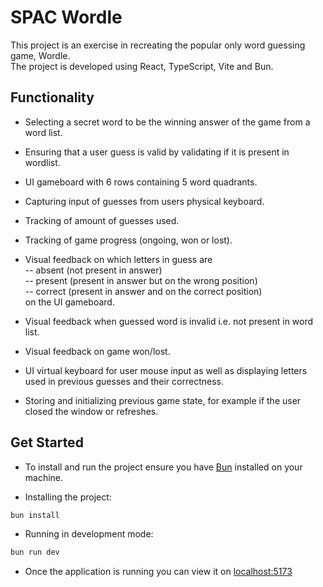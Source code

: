 # SPAC Wordle

This project is an exercise in recreating the popular only word guessing game, Wordle.  
The project is developed using React, TypeScript, Vite and Bun.

## Functionality
 - Selecting a secret word to be the winning answer of the game from a word list.
 - Ensuring that a user guess is valid by validating if it is present in wordlist.
 - UI gameboard with 6 rows containing 5 word quadrants.
 - Capturing input of guesses from users physical keyboard.
 - Tracking of amount of guesses used.
 - Tracking of game progress (ongoing, won or lost).

 - Visual feedback on which letters in guess are  
    -- absent (not present in answer)  
    -- present (present in answer but on the wrong position)  
    -- correct (present in answer and on the correct position)  
    on the UI gameboard.
 - Visual feedback when guessed word is invalid i.e. not present in word list.
 - Visual feedback on game won/lost.
 - UI virtual keyboard for user mouse input as well as displaying letters used in previous guesses and their correctness.
 - Storing and initializing previous game state, for example if the user closed the window or refreshes.

## Get Started
 - To install and run the project ensure you have [Bun](https://bun.sh/docs/installation#macos-and-linux) installed on your machine.
    
 - Installing the project: 
```bash
bun install
```

- Running in development mode:
```bash
bun run dev
```

- Once the application is running you can view it on [localhost:5173](http://localhost:5173/)
